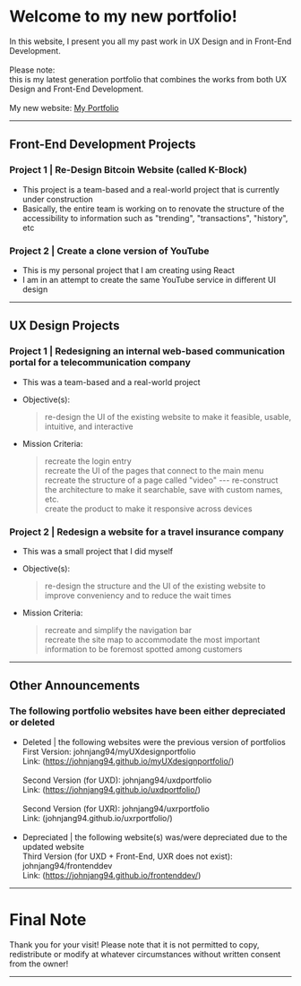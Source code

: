 # Welcome to my new portfolio!

In this website, I present you all my past work in UX Design and in Front-End Development.<br/><br/>
Please note: <br/>this is my latest generation portfolio that combines the works from both UX Design and Front-End Development.<br/><br/>
My new website: [My Portfolio](https://www.johnjang.dev/)

---

## Front-End Development Projects

### Project 1 | Re-Design Bitcoin Website (called K-Block)

- This project is a team-based and a real-world project that is currently under construction
- Basically, the entire team is working on to renovate the structure of the accessibility to information such as "trending", "transactions", "history", etc

### Project 2 | Create a clone version of YouTube

- This is my personal project that I am creating using React
- I am in an attempt to create the same YouTube service in different UI design

---

## UX Design Projects

### Project 1 | Redesigning an internal web-based communication portal for a telecommunication company

- This was a team-based and a real-world project
  <br/>

* Objective(s):<br/>
  > re-design the UI of the existing website to make it feasible, usable, intuitive, and interactive
* Mission Criteria:<br/>
  > recreate the login entry<br/>
  > recreate the UI of the pages that connect to the main menu<br/>
  > recreate the structure of a page called "video" --- re-construct the architecture to make it searchable, save with custom names, etc.<br/>
  > create the product to make it responsive across devices

### Project 2 | Redesign a website for a travel insurance company

- This was a small project that I did myself
  <br/>

* Objective(s): <br/>
  > re-design the structure and the UI of the existing website to improve conveniency and to reduce the wait times
* Mission Criteria:<br/>
  > recreate and simplify the navigation bar<br/>
  > recreate the site map to accommodate the most important information to be foremost spotted among customers

---

## Other Announcements

### The following portfolio websites have been either depreciated or deleted

- Deleted | the following websites were the previous version of portfolios<br/>
  First Version: johnjang94/myUXdesignportfolio<br/>
  Link: (https://johnjang94.github.io/myUXdesignportfolio/)<br/><br/>
  Second Version (for UXD): johnjang94/uxdportfolio<br/>
  Link: (https://johnjang94.github.io/uxdportfolio/)<br/><br/>
  Second Version (for UXR): johnjang94/uxrportfolio<br/>
  Link: (johnjang94.github.io/uxrportfolio/)<br/><br/>
- Depreciated | the following website(s) was/were depreciated due to the updated website<br/>
  Third Version (for UXD + Front-End, UXR does not exist):<br/>
  johnjang94/frontenddev<br/>
  Link: (https://johnjang94.github.io/frontenddev/)

---

# Final Note

Thank you for your visit!
Please note that it is not permitted to copy, redistribute or modify at whatever circumstances without written consent from the owner!

---
